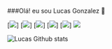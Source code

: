 ###Olá! eu sou Lucas Gonzalez 👋

[![](https://img.shields.io/badge/Python-3776AB?style=for-the-badge&logo=python&logoColor=white)]
[![](https://img.shields.io/badge/HTML5-E34F26?style=for-the-badge&logo=html5&logoColor=white)]
[![](https://img.shields.io/badge/CSS3-1572B6?style=for-the-badge&logo=css3&logoColor=white)]
[![](https://img.shields.io/badge/JavaScript-F7DF1E?style=for-the-badge&logo=javascript&logoColor=black)]
[![](https://img.shields.io/badge/MySQL-00000F?style=for-the-badge&logo=mysql&logoColor=white)]
[![](https://img.shields.io/badge/LinkedIn-0077B5?style=for-the-badge&logo=linkedin&logoColor=white)]()

![Lucas Github stats](https://github-readme-stats.vercel.app/api?username=LucasSouzaGO&show_icons=true&theme=radical)
